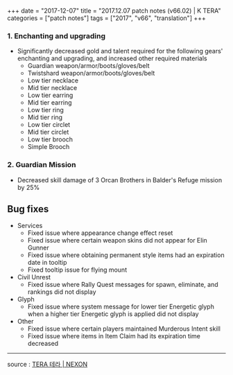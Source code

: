 +++
date = "2017-12-07"
title = "2017.12.07 patch notes (v66.02) | K TERA"
categories = ["patch notes"]
tags = ["2017", "v66", "translation"]
+++

### **1.** Enchanting and upgrading
- Significantly decreased gold and talent required for the following gears' enchanting and upgrading, and increased other required materials
  - Guardian weapon/armor/boots/gloves/belt
  - Twistshard weapon/armor/boots/gloves/belt
  - Low tier necklace
  - Mid tier necklace
  - Low tier earring
  - Mid tier earring
  - Low tier ring
  - Mid tier ring
  - Low tier circlet
  - Mid tier circlet
  - Low tier brooch
  - Simple Brooch

### **2.** Guardian Mission
- Decreased skill damage of 3 Orcan Brothers in Balder's Refuge mission by 25%

## Bug fixes

- Services
  - Fixed issue where appearance change effect reset
  - Fixed issue where certain weapon skins did not appear for Elin Gunner
  - Fixed issue where obtaining permanent style items had an expiration date in tooltip
  - Fixed tooltip issue for flying mount
- Civil Unrest
  - Fixed issue where Rally Quest messages for spawn, eliminate, and rankings did not display
- Glyph
  - Fixed issue where system message for lower tier Energetic glyph when a higher tier Energetic glyph is applied did not display
- Other
  - Fixed issue where certain players maintained Murderous Intent skill
  - Fixed issue where items in Item Claim had its expiration time decreased

----

source : [TERA 테라 | NEXON](http://tera.nexon.com/news/update/view.aspx?n4articlesn=309)
